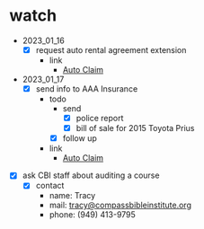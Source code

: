 # watch
- 2023_01_16
  - [x] request auto rental agreement extension
    - link
      - [Auto Claim](./my/note_-_2023_01_11_AutoClaim.md)
- 2023_01_17
  - [x] send info to AAA Insurance
    - todo
      - send
        - [x] police report
        - [x] bill of sale for 2015 Toyota Prius
      - [x] follow up
    - link
      - [Auto Claim](./my/note_-_2023_01_11_AutoClaim.md)
- [x] ask CBI staff about auditing a course
  - [x] contact
    - name: Tracy
    - mail: tracy@compassbibleinstitute.org
    - phone: (949) 413-9795
